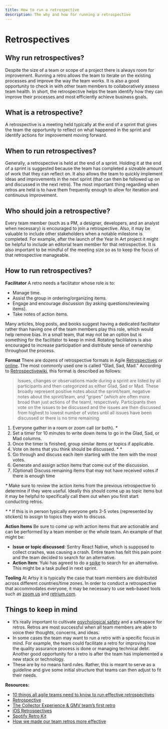 ```yaml
---
title: How to run a retrospective
description: The why and how for running a retrospective
---
```


# Retrospectives

## Why run retrospectives?

Despite the size of a team or scope of a project there is always room for improvement. Running a retro allows the
team to iterate on the existing processes and improve the way the team works. It is also a good opportunity to
check in with other team members to collaboratively assess team health. In short, the retrospective helps the team
identify how they can improve their processes and most efficiently achieve business goals.

## What is a retrospective?

A retrospective is a meeting held typically at the end of a sprint that gives the team the opportunity to reflect
on what happened in the sprint and identify actions for improvement moving forward.

## When to run retrospectives?

Generally, a retrospective is held at the end of a sprint. Holding it at the end of a sprint is suggested because
the team has completed a sizeable amount of work that they can reflect on. It also allows the team to quickly
implement ideas and improvements in the next sprint (that can then be followed up on and discussed in the next
retro). The most important thing regarding when retros are held is to have them frequently enough to allow for
iteration and continuous improvement.

## Who should join a retrospective?

Every team member (such as a PM, a designer, developers, and an analyst when necessary) is encouraged to join a
retrospective. Also, it may be valuable to include other stakeholders when a notable milestone is completed. For
example, after the launch of the Year In Art project it might be helpful to include an editorial team member for
that retrospective. It is also important to be mindful of the meeting size so as to keep the focus of that
retrospective manageable.

## How to run retrospectives?

**Facilitator** A retro needs a facilitator whose role is to:

- Manage time.
- Assist the group in ordering/organizing items.
- Engage and encourage discussion (by asking questions/reviewing items).
- Take notes of action items.

Many articles, blog posts, and books suggest having a dedicated facilitator rather than having one of the team
members play this role, which would help remove bias. In a small team, that may not be an option but is something
for the facilitator to keep in mind. Rotating facililators is also encouraged to increase participation and
distribute sense of ownership throughout the process.

**Format** There are dozens of retrospective formats in Agile
[Retrospectives](https://www.amazon.com/Agile-Retrospectives-Making-Teams-Great/dp/0977616649) or
[online](https://retrospectivewiki.org/index.php?title=Retrospective_Plans). The most commonly used one is called
“Glad, Sad, Mad.” According to
[Retrospectivewiki](https://retrospectivewiki.org/index.php?title=Agile_Retrospective_Resource_Wiki), this format is
described as follows:

> Issues, changes or observations made during a sprint are listed by all participants and then categorized as
> either Glad, Sad or Mad. These broadly represent positive notes about the sprint/team, negative notes about the
> sprint/team, and “gripes” (which are often more broad than just actions of the team), respectively. Participants
> then vote on the issues to be discussed and the issues are then discussed from highest to lowest number of votes
> until all issues have been discussed or there is no time remaining.

1. Everyone gather in a room or zoom call (or both). _\*_
2. Set a timer for 10 minutes to write down items to go in the Glad, Sad, or Mad columns.
3. Once the timer is finished, group similar items or topics if applicable.
4. Vote on items that you think should be discussed. _\* \*_
5. Go through and discuss each item starting with the item with the most votes.
6. Generate and assign action items that come out of the discussion.
7. (Optional) Discuss remaining items that may not have received votes if there is enough time

_\*_ Make sure to review the action items from the previous retrospective to determine if they were useful. Ideally
this should come up as topic items but it may be helpful to specifically call them out when you first start
conducting retros.

_\* \*_ If this is in person typically everyone gets 3-5 votes (represented by stickers) to assign to topics they
wish to discuss.

**Action Items** Be sure to come up with action items that are actionable and can be performed by a team member or
the whole team. An example of that might be:

- **Issue or topic discussed**: Sentry React Native, which is supposed to collect crashes, was causing a crash.
  Entire team has felt this pain point and the team decided to search for an alternative.
- **Action Item**: Yuki has agreed to do a [spike](http://v4.scaledagileframework.com/spikes/) to search for an
  alternative. This might be a task pulled in next sprint.

**Tooling** At Artsy it is typically the case that team members are distributed across different countries/time
zones. In order to conduct a retrospective that accommodates everyone, it may be necessary to use web-based tools
such as [zoom.us](https://zoom.us/) and [retrium.com](https://www.retrium.com/).

## Things to keep in mind

- It’s really important to cultivate
  [psychological safety](https://ashfurrow.com/blog/building-compassionate-software/#teams-with-psychological-safety-perform-better)
  and a safespace for retros. Retros are most successful when all team members are able to voice their thoughts,
  concerns, and ideas.
- In some cases the team may want to run a retro with a specific focus in mind. For example, the team could
  facilitate a retro for improving how the quality assurance process is done or managing technical debt. Another
  good opportunity for a retro is after the team has implemented a new stack or technology.
- These are by no means hard rules. Rather, this is meant to serve as a guideline and give some initial structure
  that teams can then adjust to fit their needs.

**Resources:**

- [10 things all agile teams need to know to run effective retrospectives](https://blog.retrium.com/10-things-all-agile-teams-need-to-know-to-run-effective-retrospectives)
- [Retrospective](https://www.atlassian.com/team-playbook/plays/retrospective)
- [The Collector Experience & GMV team’s first retro](https://github.com/artsy/collector-experience/wiki/Our-First-Retro)
- [iOS Retrospectives](https://artsy.github.io/blog/2017/05/27/ios-retrospectives/)
- [Spotify Retro Kit](https://labs.spotify.com/2017/12/15/spotify-retro-kit/)
- [How we made our team retros more effective](https://engineering.thetrainline.com/how-we-made-our-team-retros-more-effective-c205501a2306)
